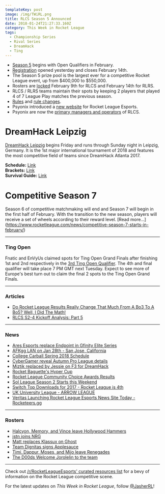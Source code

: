 ```yaml
---
templateKey: post
image: /img/TWiRL.png
title: RLCS Season 5 Announced
date: 2018-01-24T21:27:33.160Z
category: This Week in Rocket League
tags:
  - Championship Series
  - Rival Series
  - DreamHack
  - Ting
---
```


* [Season 5](http://www.rocketleagueesports.com/news/introducing-rlcs-season-5/) begins with Open Qualifiers in February. 
* [Registration](https://smash.gg/tournament/rlcs-season-5/details) opened yesterday and closes February 14th.
* The Season 5 prize pool is the largest ever for a competitive Rocket League event, up from $400,000 to $550,000. 
* Rosters are [locked](https://www.reddit.com/r/RocketLeagueEsports/comments/7sgszl/rlcs_roster_lock_info/) February 9th for RLCS and February 14th for RLRS.
* RLCS / RLRS teams maintain their spots by keeping 2 players that played 4 of 7 League Play matches the previous season.
* [Rules](https://www.rocketleagueesports.com/rules/) and [rule changes](https://www.reddit.com/r/RocketLeagueEsports/comments/7shok2/rules_updatedchanged_for_rlcs_season_5/).
* Psyonix introduced a [new website](https://www.rocketleague.com/news/new-rocket-league-esports-website/) for Rocket League Esports.
* Psyonix are now the [primary managers and operators](https://twitter.com/CloudFuel/status/954055352764567552) of RLCS.

# DreamHack Leipzig
[DreamHack Leipzig](http://www.rocketleagueesports.com/news/dreamhack-leipzig-preview/) begins Friday and runs through Sunday night in Leipzig, Germany. It is the 1st major international tournament of 2018 and features the most competitive field of teams since DreamHack Atlanta 2017.

**Schedule:** [Link](https://open.dreamhack.com/2018/leipzig-schedule/)  
**Brackets:** [Link](https://smash.gg/tournament/dreamhack-open-leipzig-rocket-league)  
**Survival Guide:** [Link](https://open.dreamhack.com/2018/leipzig-survivalguide/)  

# Competitive Season 7
Season 6 of competitive matchmaking will end and Season 7 will begin in the first half of February. With the transition to the new season, players will receive a set of wheels according to their reward level. [Read more...]
(https://www.rocketleague.com/news/competitive-season-7-starts-in-february/)

---

### Ting Open

Fnatic and EnVyUs claimed spots for Ting Open Grand Finals after finishing 1st and 2nd respectively in the [3rd Ting Open Qualifier](https://beta.faceit.com/en/rl_XBOX_PC/tournament/25b8b26b-f24c-4475-b92e-e66b55bfc634/brackets). The 4th and final qualifier will take place 7 PM GMT next Tuesday. Expect to see more of Europe's best turn out to claim the final 2 spots to the Ting Open Grand Finals.

---

### Articles

* [Do Rocket League Results Really Change That Much From A Bo3 To A Bo5? Well, I Did The Math!](https://www.youtube.com/watch?v=1hATs48GpAQ)
* [RLCS S2-4 Kickoff Analysis: Part 5](https://www.reddit.com/r/RocketLeagueEsports/comments/7rmbfx/kickoff_analysis_season_twofour_part_5_of_5/)

---

### News

* [Ares Esports replace Endpoint in Gfinity Elite Series](https://www.reddit.com/r/RocketLeagueEsports/comments/7rhl3j/ares_esports_will_replace_endpoint_in_the_gfinity/)
* [AFKgg LAN on Jan 28th - San Jose, California](https://www.facebook.com/events/1922722364711684/)
* [College Carball Spring 2018 Schedule](https://twitter.com/CollegeCarball/status/954002559152349184)
* [CyberGamer reveal Autumn Pro League details](http://octane.gg/news/cybergamer-reveal-autumn-pro-league-details/)
* [Miztik replaced by Jessie on F3 for DreamHack](https://twitter.com/miztikRL/status/956183062190133250)
* [Rocket Baguette's Hyper Cup](https://www.reddit.com/r/RocketLeagueEsports/comments/7rrwzb/rocket_baguettes_hypercup_1300_utc_jan_21st/)
* [Rocket League Community Choice Awards Results](https://www.reddit.com/r/RocketLeagueEsports/comments/7rqaw0/after_over_400_votes_here_are_the_rocket_league/)
* [Sol League Season 2 Starts this Weekend](https://smash.gg/tournament/nexus-gaming-saturday-150-na-3v3-weekly-tournament-48)
* [Switch Top Downloads for 2017 - Rocket League is 4th](https://www.nintendo.co.jp/software/feature/switch-2017-ranking-overseas.html)
* [UK University League - ARROW LEAGUE](https://www.reddit.com/r/RocketLeague/comments/7shyiu/uk_university_league_arrow_league/)
* [Veritas Launching Rocket League Esports News Site Today - Rocketeers.gg](http://veritas-entertainment.gg/news/veritas-entertainment-will-launch-rocket-league-esports-magazine/)

---

### Rosters

* [Halcyon, Memory, and Vince leave Hollywood Hammers](https://twitter.com/byHalcyon/status/953817941065306113)
* [jstn joins NRG](https://twitter.com/NRGgg/status/954077306896748546)
* [Matt replaces Klassux on Ghost](https://twitter.com/GhostGaming_GG/status/956208722425999361)
* [Team Dignitas signs Applesauce](https://twitter.com/TeamDignitas/status/955919371565780994)
* [Timi, Dappur, Moses, and Mijo leave Renegades](https://twitter.com/timifalodun/status/953814457032962049)
* [The D00ds Welcome Jorolelin to the team](https://twitter.com/JorolelinRL/status/954068729419231232)

---

Check out [/r/RocketLeagueEsports' curated resources list](https://www.reddit.com/r/RocketLeagueEsports/wiki/links) for a bevy of information on the Rocket League competitive scene.

For the latest updates on *This Week in Rocket League*, follow [@JasherRL](https://twitter.com/JasherRL)!  